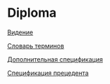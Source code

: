 # Diploma

[Видение](videnie.md)

[Словарь терминов](slovar.md)

[Дополнительная спецификация](dop_spec.md)

[Спецификация прецедента](spec.md)
